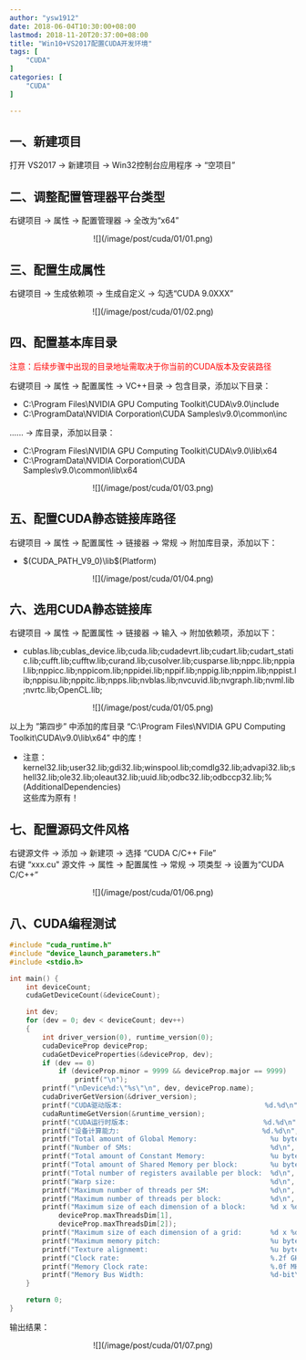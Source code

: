 ```yaml
---
author: "ysw1912"
date: 2018-06-04T10:30:00+08:00
lastmod: 2018-11-20T20:37:00+08:00
title: "Win10+VS2017配置CUDA开发环境"
tags: [
    "CUDA"
]
categories: [
    "CUDA"
]

---
```


## 一、新建项目

打开 VS2017 → 新建项目 → Win32控制台应用程序 → “空项目”

## 二、调整配置管理器平台类型

右键项目 → 属性 → 配置管理器 → 全改为“x64”
<div align=center>![](/image/post/cuda/01/01.png)</div>

## 三、配置生成属性

右键项目 → 生成依赖项 → 生成自定义 → 勾选“CUDA 9.0XXX”
<div align=center>![](/image/post/cuda/01/02.png)</div>

## 四、配置基本库目录

<font color=#ff0000>注意：后续步骤中出现的目录地址需取决于你当前的CUDA版本及安装路径</font>

右键项目 → 属性 → 配置属性 → VC++目录 → 包含目录，添加以下目录：

- C:\Program Files\NVIDIA GPU Computing Toolkit\CUDA\v9.0\include  
- C:\ProgramData\NVIDIA Corporation\CUDA Samples\v9.0\common\inc

...... → 库目录，添加以目录：

- C:\Program Files\NVIDIA GPU Computing Toolkit\CUDA\v9.0\lib\x64  
- C:\ProgramData\NVIDIA Corporation\CUDA Samples\v9.0\common\lib\x64
<div align=center>![](/image/post/cuda/01/03.png)</div>

## 五、配置CUDA静态链接库路径

右键项目 → 属性 → 配置属性 → 链接器 → 常规 → 附加库目录，添加以下：

- $(CUDA_PATH_V9_0)\lib\$(Platform)
<div align=center>![](/image/post/cuda/01/04.png)</div>

## 六、选用CUDA静态链接库

右键项目 → 属性 → 配置属性 → 链接器 → 输入 → 附加依赖项，添加以下：

- cublas.lib;cublas_device.lib;cuda.lib;cudadevrt.lib;cudart.lib;cudart_static.lib;cufft.lib;cufftw.lib;curand.lib;cusolver.lib;cusparse.lib;nppc.lib;nppial.lib;nppicc.lib;nppicom.lib;nppidei.lib;nppif.lib;nppig.lib;nppim.lib;nppist.lib;nppisu.lib;nppitc.lib;npps.lib;nvblas.lib;nvcuvid.lib;nvgraph.lib;nvml.lib;nvrtc.lib;OpenCL.lib;
<div align=center>![](/image/post/cuda/01/05.png)</div>

以上为 ”第四步” 中添加的库目录 “C:\Program Files\NVIDIA GPU Computing Toolkit\CUDA\v9.0\lib\x64” 中的库！

- 注意：kernel32.lib;user32.lib;gdi32.lib;winspool.lib;comdlg32.lib;advapi32.lib;shell32.lib;ole32.lib;oleaut32.lib;uuid.lib;odbc32.lib;odbccp32.lib;%(AdditionalDependencies)  
这些库为原有！

## 七、配置源码文件风格

右键源文件 → 添加 → 新建项 → 选择 “CUDA C/C++ File”  
右键 “xxx.cu" 源文件 → 属性 → 配置属性 → 常规 → 项类型 → 设置为“CUDA C/C++”
<div align=center>![](/image/post/cuda/01/06.png)</div>

## 八、CUDA编程测试

```cpp
#include "cuda_runtime.h"
#include "device_launch_parameters.h"
#include <stdio.h>

int main() {
    int deviceCount;
    cudaGetDeviceCount(&deviceCount);

    int dev;
    for (dev = 0; dev < deviceCount; dev++)
    {
        int driver_version(0), runtime_version(0);
        cudaDeviceProp deviceProp;
        cudaGetDeviceProperties(&deviceProp, dev);
        if (dev == 0)
            if (deviceProp.minor = 9999 && deviceProp.major == 9999)
                printf("\n");
        printf("\nDevice%d:\"%s\"\n", dev, deviceProp.name);
        cudaDriverGetVersion(&driver_version);
        printf("CUDA驱动版本:                                   %d.%d\n", driver_version / 1000, (driver_version % 1000) / 10);
        cudaRuntimeGetVersion(&runtime_version);
        printf("CUDA运行时版本:                                 %d.%d\n", runtime_version / 1000, (runtime_version % 1000) / 10);
        printf("设备计算能力:                                   %d.%d\n", deviceProp.major, deviceProp.minor);
        printf("Total amount of Global Memory:                  %u bytes\n", deviceProp.totalGlobalMem);
        printf("Number of SMs:                                  %d\n", deviceProp.multiProcessorCount);
        printf("Total amount of Constant Memory:                %u bytes\n", deviceProp.totalConstMem);
        printf("Total amount of Shared Memory per block:        %u bytes\n", deviceProp.sharedMemPerBlock);
        printf("Total number of registers available per block:  %d\n", deviceProp.regsPerBlock);
        printf("Warp size:                                      %d\n", deviceProp.warpSize);
        printf("Maximum number of threads per SM:               %d\n", deviceProp.maxThreadsPerMultiProcessor);
        printf("Maximum number of threads per block:            %d\n", deviceProp.maxThreadsPerBlock);
        printf("Maximum size of each dimension of a block:      %d x %d x %d\n", deviceProp.maxThreadsDim[0],
            deviceProp.maxThreadsDim[1],
            deviceProp.maxThreadsDim[2]);
        printf("Maximum size of each dimension of a grid:       %d x %d x %d\n", deviceProp.maxGridSize[0], deviceProp.maxGridSize[1], deviceProp.maxGridSize[2]);
        printf("Maximum memory pitch:                           %u bytes\n", deviceProp.memPitch);
        printf("Texture alignmemt:                              %u bytes\n", deviceProp.texturePitchAlignment);
        printf("Clock rate:                                     %.2f GHz\n", deviceProp.clockRate * 1e-6f);
        printf("Memory Clock rate:                              %.0f MHz\n", deviceProp.memoryClockRate * 1e-3f);
        printf("Memory Bus Width:                               %d-bit\n", deviceProp.memoryBusWidth);
    }

    return 0;
}

```

输出结果：
<div align=center>![](/image/post/cuda/01/07.png)</div>
